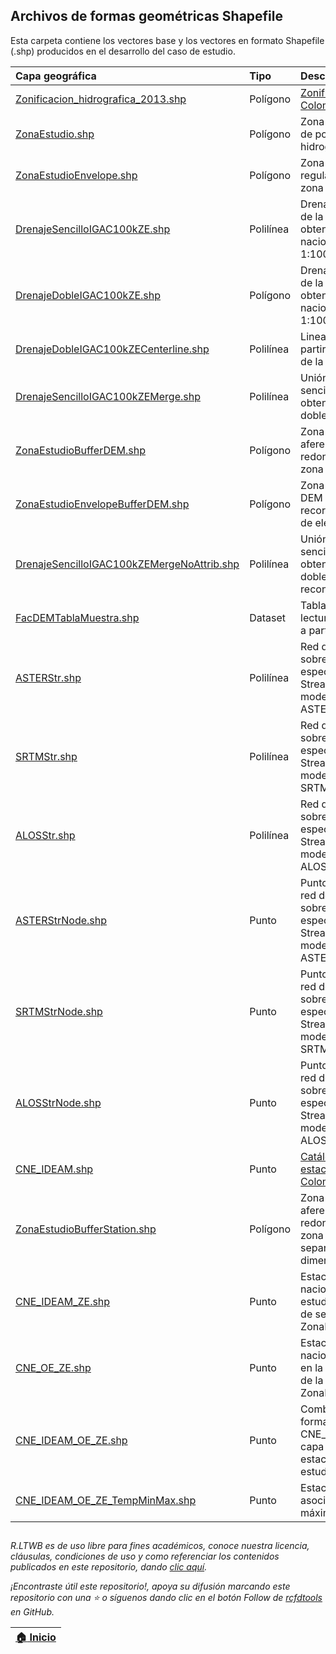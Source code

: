 ## Archivos de formas geométricas Shapefile

Esta carpeta contiene los vectores base y los vectores en formato Shapefile (.shp) producidos en el desarrollo del caso de estudio.

| Capa geográfica                                                                          | Tipo       | Descripción                                                                                                                                                                 | CRS                          | Actividad                               |
|:-----------------------------------------------------------------------------------------|:-----------|:----------------------------------------------------------------------------------------------------------------------------------------------------------------------------|:-----------------------------|:----------------------------------------|
| [Zonificacion_hidrografica_2013.shp](Zonificacion_Hidrografica_2013)                     | Polígono   | [Zonificación Hidrográfica de Colombia 2013](http://bart.ideam.gov.co/cneideam/Capasgeo/Zonificacion_Hidrografica_2013.zip)                                                 | GCS_MAGNA                    | [CaseStudy](../Section01/CaseStudy)     |
| [ZonaEstudio.shp](ZonaEstudio.zip)                                                       | Polígono   | Zona de estudio - disolución de polígonos zona hidrográfica 28 - Cesar                                                                                                      | GCS_MAGNA                    | [CaseStudy](../Section01/CaseStudy)     |
| [ZonaEstudioEnvelope.shp](ZonaEstudioEnvelope.zip)                                       | Polígono   | Zona de estudio - envolvente regular de los polígonos de la zona hidrográfica 28 - Cesar                                                                                    | GCS_MAGNA                    | [CaseStudy](../Section01/CaseStudy)     |
| [DrenajeSencilloIGAC100kZE.shp](DrenajeSencilloIGAC100kZE.zip)                           | Polilínea  | Drenajes sencillos IGAC 100k de la zona de estudio obtenidas a partir de la GDB nacional IGAC a escala 1:100.000                                                            | MAGNA-SIRGAS_Origen-Nacional | [GDB100k](../Section02/GDB100k)         |
| [DrenajeDobleIGAC100kZE.shp](DrenajeDobleIGAC100kZE.zip)                                 | Polígono   | Drenajes dobles IGAC 100k de la zona de estudio obtenidos a partir de la GDB nacional IGAC a escala 1:100.000                                                               | MAGNA-SIRGAS_Origen-Nacional | [GDB100k](../Section02/GDB100k)         |
| [DrenajeDobleIGAC100kZECenterline.shp](DrenajeDobleIGAC100kZECenterline.zip)             | Polilínea  | Lineas centrales obtenidas a partir de los drenajes dobles de la zona de estudio.                                                                                           | MAGNA-SIRGAS_Origen-Nacional | [GDB100k](../Section02/GDB100k)         |
| [DrenajeSencilloIGAC100kZEMerge.shp](DrenajeSencilloIGAC100kZEMerge.zip)                 | Polilínea  | Unión de líneas de drenajes sencillos y lineas centrales obtenidas de los drenajes dobles.                                                                                  | MAGNA-SIRGAS_Origen-Nacional | [GDB100k](../Section02/GDB100k)         |
| [ZonaEstudioBufferDEM.shp](ZonaEstudioBufferDEM.zip)                                     | Polígono   | Zona de estudio DEM - aferencia con esquinas redondeadas a partir de la zona de estudio.                                                                                    | GCS_MAGNA                    | [AgreeDEM](../Section02/AgreeDEM)       |
| [ZonaEstudioEnvelopeBufferDEM.shp](ZonaEstudioEnvelopeBufferDEM.zip)                     | Polígono   | Zona de estudio envolvente DEM - envolvente para recorte de modelos digitales de elevación DEM.                                                                             | GCS_MAGNA                    | [AgreeDEM](../Section02/AgreeDEM)       |
| [DrenajeSencilloIGAC100kZEMergeNoAttrib.shp](DrenajeSencilloIGAC100kZEMergeNoAttrib.zip) | Polilínea  | Unión de líneas de drenajes sencillos y lineas centrales obtenidas de los drenajes dobles y sin atributos para recondicionamiento de DEM.                                   | MAGNA-SIRGAS_Origen-Nacional | [AgreeDEM](../Section02/AgreeDEM)       |
| [FacDEMTablaMuestra.shp](FacDEMTablaMuestra.zip)                                         | Dataset    | Tabla de muestreo para lectura de celdas acumuladas a partir de grilla FAC.                                                                                                 | MAGNA-SIRGAS_Origen-Nacional | [FacDEM](../Section02/FacDEM)           |
| [ASTERStr.shp](asterstr.zip)                                                             | Polilínea  | Red de drenaje vectorial sobre las localizaciones específicas de la grilla Stream Definition - STR del modelo digital de elevación ASTER GDEM.                              | MAGNA-SIRGAS_Origen-Nacional | [StrDEM](../Section02/StrDEM)           |
| [SRTMStr.shp](srtmstr.zip)                                                               | Polilínea  | Red de drenaje vectorial sobre las localizaciones específicas de la grilla Stream Definition - STR del modelo digital de elevación SRTM.                                    | MAGNA-SIRGAS_Origen-Nacional | [StrDEM](../Section02/StrDEM)           |
| [ALOSStr.shp](alosstr.zip)                                                               | Polilínea  | Red de drenaje vectorial sobre las localizaciones específicas de la grilla Stream Definition - STR del modelo digital de elevación ALOS.                                    | MAGNA-SIRGAS_Origen-Nacional | [StrDEM](../Section02/StrDEM)           |
| [ASTERStrNode.shp](ASTERStrNode.zip)                                                     | Punto      | Puntos característicos de la red de drenaje vectorial sobre las localizaciones específicas de la grilla Stream Definition - STR del modelo digital de elevación ASTER GDEM. | MAGNA-SIRGAS_Origen-Nacional | [StrDEM](../Section02/StrDEM)           |
| [SRTMStrNode.shp](SRTMStrNode.zip)                                                       | Punto      | Puntos característicos de la red de drenaje vectorial sobre las localizaciones específicas de la grilla Stream Definition - STR del modelo digital de elevación SRTM.       | MAGNA-SIRGAS_Origen-Nacional | [StrDEM](../Section02/StrDEM)           |
| [ALOSStrNode.shp](ALOSStrNode.zip)                                                       | Punto      | Puntos característicos de la red de drenaje vectorial sobre las localizaciones específicas de la grilla Stream Definition - STR del modelo digital de elevación ALOS.       | MAGNA-SIRGAS_Origen-Nacional | [StrDEM](../Section02/StrDEM)           |
| [CNE_IDEAM.shp](CNE_IDEAM.zip)                                                           | Punto      | [Catálogo nacional de estaciones - CNE del IDEAM Colombia v20220731. ](http://dhime.ideam.gov.co/atencionciudadano/) [Local.](CNE_IDEAM.zip)                                | GCS_MAGNA                    | [CNEStation](../Section03/CNEStation)   | 
| [ZonaEstudioBufferStation.shp](ZonaEstudioBufferStation.zip)                             | Polígono   | Zona de estudio estación - aferencia con esquinas redondeadas a partir de la zona de estudio con separación 1/20 de la dimensión mas corta.                                 | GCS_MAGNA                    | [CNEStation](../Section03/CNEStation)   | 
| [CNE_IDEAM_ZE.shp](CNE_IDEAM_ZE.zip)                                                     | Punto      | Estaciones del catálogo nacional CNE en la zona de estudio a partir de la máscara de selección ZonaEstudioBufferStation.shp                                                 | GCS_MAGNA                    | [CNEStation](../Section03/CNEStation)   | 
| [CNE_OE_ZE.shp](CNE_OE_ZE.zip)                                                           | Punto      | Estaciones del catálogo nacional de otras entidades en la zona de estudio a partir de la máscara de selección ZonaEstudioBufferStation.shp                                  | GCS_MAGNA                    | [CNEStation](../Section03/CNEStation)   | 
| [CNE_IDEAM_OE_ZE.shp](CNE_IDEAM_OE_ZE.zip)                                               | Punto      | Combinación de archivos de formas CNE_IDEAM_ZE.shp y CNE_OE_ZE.shp en una única capa geográfica de estaciones de la zona de estudio.                                        | GCS_MAGNA                    | [CNEStation](../Section03/CNEStation)   | 
| [CNE_IDEAM_OE_ZE_TempMinMax.shp](CNE_IDEAM_OE_ZE_TempMinMax.shp)                         | Punto      | Estaciones con datos asociados de temperatura máxima y mínima.                                                                                                              | GCS_MAGNA                    | [Temperature](../Section04/Temperature) | 


##

_R.LTWB es de uso libre para fines académicos, conoce nuestra licencia, cláusulas, condiciones de uso y como referenciar los contenidos publicados en este repositorio, dando [clic aquí](https://github.com/rcfdtools/R.LTWB/wiki/License)._

_¡Encontraste útil este repositorio!, apoya su difusión marcando este repositorio con una ⭐ o síguenos dando clic en el botón Follow de [rcfdtools](https://github.com/rcfdtools) en GitHub._

| [:house: Inicio](../Readme.md) |
|--------------------------------|